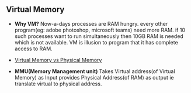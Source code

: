 ## Virtual Memory
- **Why VM?** Now-a-days processes are RAM hungry. every other program(eg: adobe photoshop, microsoft teams) need more RAM. if 10 such processes want to run simultaneously then 10GB RAM is needed which is not available. VM is illusion to program that it has complete access to RAM.
- [Virtual Memory vs Physical Memory](VirtualMem_vs_PhysicalMem.md)

- **MMU(Memory Management unit)** Takes Virtual address(of Virtual Memory) as Input provides Physical Address(of RAM) as output ie translate virtual to physical address.
